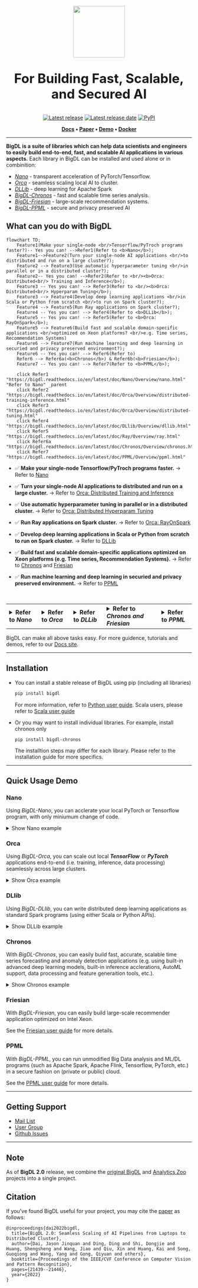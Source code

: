 <div align="center">

<p align="center"> <img src="docs/readthedocs/image/bigdl_logo.jpg" height="140px"><br></p>

</div>

<h3 align="center" style="display: block; font-size: 2.5em; font-weight: bold; margin-block-start: 1em; margin-block-end: 1em;">
For Building Fast, Scalable, and Secured AI 
</h3>

<div align="center">

[![Latest release][release-badge]][release-link] [![Latest release date][release-date-badge]][release-link] [![PyPI][pypi-badge]][pypi-link] 

</div>

<p align="center">
	<strong>
		<a href="https://bigdl.readthedocs.io/">Docs</a>
		•
		<a href="https://arxiv.org/ftp/arxiv/papers/2204/2204.01715.pdf/">Paper</a>
		•
		<a href="https://huggingface.co/spaces/BigDL/bigdl_nano_demo">Demo</a>
    		•
		<a href="https://bigdl.readthedocs.io/en/latest/doc/UserGuide/docker.html">Docker</a>
	</strong>
</p>



---


**BigDL is a suite of libraries which can help data scientists and engineers to easily build end-to-end, fast, and scalable AI applications in various aspects.** Each library in BigDL can be installed and used alone or in combinition:

* [_Nano_]() - transparent acceleration of PyTorch/Tensorflow.
* [_Orca_]() - seamless scaling local AI to cluster.
* [_DLLib_]() - deep learning for Apache Spark
* [_BigDL-Chronos_]() - fast and scalable time series analysis.
* [_BigDL-Friesian_]() - large-scale recommendation systems.
* [_BigDL-PPML_]() - secure and privacy preserved AI
 


## What can you do with BigDL

```mermaid
flowchart TD;
    Feature1(Make your single-node <br/>Tensorflow/PyTroch programs faster?)-- Yes you can! -->Refer1(Refer to <b>Nano</b>);
    Feature1-->Feature2(Turn your single-node AI applications <br/>to distributed and run on a large cluster?);
    Feature2 --> Feature3(Use automatic hyperparameter tuning <br/>in parallel or in a distributed cluster?);
    Feature2-- Yes you can! -->Refer2(Refer to <br/><b>Orca: Distributed<br/> Training and Inference</b>);
    Feature3 -- Yes you can! --> Refer3(Refer to <br/><b>Orca: Distributed<br/> Hyperparam Tuning</b>);
    Feature3 --> Feature4(Develop deep learning applications <br/>in Scala or Python from scratch <br/>to run on Spark cluster?);
    Feature4 --> Feature5(Run Ray applications on Spark cluster?);
    Feature4 -- Yes you can! --> Refer4(Refer to <b>DLLib</b>);
    Feature5 -- Yes you can! --> Refer5(Refer to <b>Orca: RayOnSpark</b>);
    Feature5 --> Feature6(Build fast and scalable domain-specific applications <br/>optimized on Xeon platforms? <br/>e.g. Time series, Recommendation Systems)
    Feature6 --> Feature7(Run machine learning and deep learning in securied and privacy preserved environment?);
    Feature6 -- Yes you can! --> Refer6(Refer to)
    Refer6 --> Refer6a(<b>Chronos</b>) & Refer6b(<b>Friesian</b>);
    Feature7 -- Yes you can! --> Refer7(Refer to <b>PPML</b>);
    
    click Refer1 "https://bigdl.readthedocs.io/en/latest/doc/Nano/Overview/nano.html" "Refer to Nano" _parent
    click Refer2 "https://bigdl.readthedocs.io/en/latest/doc/Orca/Overview/distributed-training-inference.html"
    click Refer3 "https://bigdl.readthedocs.io/en/latest/doc/Orca/Overview/distributed-tuning.html"
    click Refer4 "https://bigdl.readthedocs.io/en/latest/doc/DLlib/Overview/dllib.html"
    click Refer5 "https://bigdl.readthedocs.io/en/latest/doc/Ray/Overview/ray.html"
    click Refer6a "https://bigdl.readthedocs.io/en/latest/doc/Chronos/Overview/chronos.html"
    click Refer7 "https://bigdl.readthedocs.io/en/latest/doc/PPML/Overview/ppml.html"
```

* ✅ **Make your single-node Tensorflow/PyTroch programs faster.** &rarr; Refer to [Nano](https://bigdl.readthedocs.io/en/latest/doc/Nano/Overview/nano.html)

* ✅ **Turn your single-node AI applications to distributed and run on a large cluster.** &rarr; Refer to [Orca: Distributed Training and Inference](https://bigdl.readthedocs.io/en/latest/doc/Orca/Overview/distributed-training-inference.html)

* ✅ **Use automatic hyperparameter tuning in parallel or in a distributed cluster.** &rarr; Refer to [Orca: Distributed Hyperparam Tuning](https://bigdl.readthedocs.io/en/latest/doc/Orca/Overview/distributed-tuning.html)

* ✅ **Run Ray applications on Spark cluster.** &rarr; Refer to [Orca: RayOnSpark](https://bigdl.readthedocs.io/en/latest/doc/Ray/Overview/ray.html)

* ✅ **Develop deep learning applications in Scala or Python from scratch to run on Spark cluster.** &rarr; Refer to [DLLib](https://bigdl.readthedocs.io/en/latest/doc/DLlib/Overview/dllib.html)

* ✅ **Build fast and scalable domain-specific applications optimized on Xeon platforms (e.g. Time series, Recommendation Systems).** &rarr; Refer to [Chronos](https://bigdl.readthedocs.io/en/latest/doc/Chronos/Overview/chronos.html) and [Friesian]()

* ✅ **Run machine learning and deep learning in securied and privacy preserved environment.** &rarr; Refer to [PPML](https://bigdl.readthedocs.io/en/latest/doc/PPML/Overview/ppml.html)

<br/>

<table align="center">
	<tr><td><details>
		<summary> <strong>Refer to <em>Nano</em></strong> </summary>
			✅ make your single-node Tensorflow/PyTroch programs faster - Refer to <a href="https://bigdl.readthedocs.io/en/latest/doc/Nano/Overview/nano.html">Nano</a> <br/>
	</details></td>
	<td><details>
		<summary> <strong>Refer to <em>Orca</em></strong> </summary>
			✅ turn your single-node AI applications to distributed and run on a large cluster - Refer to <a href="https://bigdl.readthedocs.io/en/latest/doc/Orca/Overview/distributed-training-inference.html">Orca: Distributed Training and Inference</a><br/>
			✅ use automatic hyperparameter tuning in parallel or in a distributed cluster - Refer to <a href="https://bigdl.readthedocs.io/en/latest/doc/Orca/Overview/distributed-tuning.html">Orca: Distributed Hyperparam Tuning</a><br/>
			✅ run Ray applications on Spark cluster - Refer to <a href="https://bigdl.readthedocs.io/en/latest/doc/Ray/Overview/ray.html">Orca: RayOnSpark</a>  <br/>
	</details></td>
	<td><details>
		<summary> <strong>Refer to <em>DLLib</em></strong> </summary>
			✅ develop deep learning applications in Scala or Python from scratch to run on Spark cluster - Refer to <a href="https://bigdl.readthedocs.io/en/latest/doc/DLlib/Overview/dllib.html">DLLib</a> <br/>
	</details></td>
	<td><details>
		<summary> <strong>Refer to <em>Chronos and Friesian</em></strong> </summary>
			✅ build fast and scalable domain-specific applications optimized on Xeon platforms (e.g. Time series, Recommendation Systems) - Refer to <a href="https://bigdl.readthedocs.io/en/latest/doc/Chronos/Overview/chronos.html">Chronos</a> and <a href="123">Friesian</a>  <br/>
	</details></td>
	<td><details>
		<summary> <strong>Refer to <em>PPML</em></strong> </summary>
			✅ run machine learning and deep learning in securied and privacy preserved environment <a href="https://bigdl.readthedocs.io/en/latest/doc/PPML/Overview/ppml.html">PPML</a> <br/>
	</details></td></tr>
</table>

BigDL can make all above tasks easy. For more guidence, tutorials and demos, refer to our [Docs site](https://bigdl.readthedocs.io/).

---

## Installation
- You can install a stable release of BigDL using pip (including all libraries)
	```bash
	pip install bigdl
	```
   For more information, refer to [Python user guide](https://bigdl.readthedocs.io/en/latest/doc/UserGuide/python.html). Scala users, please refer to [Scala user guide](https://bigdl.readthedocs.io/en/latest/doc/UserGuide/scala.html)

- Or you may want to install individual libraries. For example, install chronos only 
	```
	pip install bigdl-chronos
	```
  The installtion steps may differ for each library. Please refer to the installation guide for more specifics. 

---

## Quick Usage Demo 

### Nano

Using *BigDL-Nano*, you can acclerate your local PyTorch or Tensorflow program, with only miniumum change of code. 
<details><summary>Show Nano example</summary>
<br/>
First, import bigdl nano trainer.

```python
from bigdl.nano.pytorch.trainer import Trainer
```

Then, load model and define data loader as in standard pytorch code.
```python 
# load model
device = 'cpu'
dtype = torch.float32
model = torch.load("models/generator.pt")
model.eval()
model.to(device, dtype)

# define loader
loader = torch.utils.data.DataLoader(...)
```

Before inference, use trace to get an accelerated model. 
model = Trainer.trace(model, accelerator='openvino', input_sample=next(iter(loader)))

Finally, do inference using the model the same way as in standard pytorch code. 
```python
with torch.no_grad():
    for inputs in tqdm(loader):
        inputs = inputs.to(device, dtype)
        outputs = model(inputs)
```

</details>

### Orca

Using *BigDL-Orca*, you can scale out local _**TensorFlow**_ or _**PyTorch**_ applications end-to-end (i.e. training, inference, data processing) seamlessly across large clusters.

<details><summary>Show Orca example</summary>
<br/>
First, initialize [Orca Context](https://bigdl.readthedocs.io/en/latest/doc/Orca/Overview/orca-context.html):

```python
from bigdl.orca import init_orca_context, OrcaContext

# cluster_mode can be "local", "k8s" or "yarn"
sc = init_orca_context(cluster_mode="yarn", cores=4, memory="10g", num_nodes=2) 
```

Next, perform [data-parallel processing in Orca](https://bigdl.readthedocs.io/en/latest/doc/Orca/Overview/data-parallel-processing.html) (supporting standard Spark Dataframes, TensorFlow Dataset, PyTorch DataLoader, Pandas, Pillow, etc.):

```python
from pyspark.sql.functions import array

spark = OrcaContext.get_spark_session()
df = spark.read.parquet(file_path)
df = df.withColumn('user', array('user')) \  
       .withColumn('item', array('item'))
```

Finally, use [sklearn-style Estimator APIs in Orca](https://bigdl.readthedocs.io/en/latest/doc/Orca/Overview/distributed-training-inference.html) to perform distributed _TensorFlow_, _PyTorch_ or _Keras_ training and inference:

```python
from tensorflow import keras
from bigdl.orca.learn.tf.estimator import Estimator

user = keras.layers.Input(shape=[1])  
item = keras.layers.Input(shape=[1])  
feat = keras.layers.concatenate([user, item], axis=1)  
predictions = keras.layers.Dense(2, activation='softmax')(feat)  
model = keras.models.Model(inputs=[user, item], outputs=predictions)  
model.compile(optimizer='rmsprop',  
              loss='sparse_categorical_crossentropy',  
              metrics=['accuracy'])

est = Estimator.from_keras(keras_model=model)  
est.fit(data=df,  
        batch_size=64,  
        epochs=4,  
        feature_cols=['user', 'item'],  
        label_cols=['label'])
```

See [TensorFlow](https://bigdl.readthedocs.io/en/latest/doc/Orca/QuickStart/orca-tf-quickstart.html) and [PyTorch](https://bigdl.readthedocs.io/en/latest/doc/Orca/QuickStart/orca-pytorch-quickstart.html) quickstart, as well as the [document website](https://bigdl.readthedocs.io/), for more details.

</details>


### DLlib

Using *BigDL-DLlib*, you can write distributed deep learning applications as standard Spark programs (using either Scala or Python APIs).

<details><summary>Show DLLib example</summary>
<br/>
First, call `initNNContext` at the beginning of the code: 

```scala
import com.intel.analytics.bigdl.dllib.NNContext
val sc = NNContext.initNNContext()
```

Then, define the BigDL model using Keras-style API:

```scala
val input = Input[Float](inputShape = Shape(10))  
val dense = Dense[Float](12).inputs(input)  
val output = Activation[Float]("softmax").inputs(dense)  
val model = Model(input, output)
```

After that, use `NNEstimator` to train/predict/evaluate the model using Spark Dataframes and ML pipelines:

```scala
val trainingDF = spark.read.parquet("train_data")
val validationDF = spark.read.parquet("val_data")
val scaler = new MinMaxScaler().setInputCol("in").setOutputCol("value")
val estimator = NNEstimator(model, CrossEntropyCriterion())  
        .setBatchSize(size).setOptimMethod(new Adam()).setMaxEpoch(epoch)
val pipeline = new Pipeline().setStages(Array(scaler, estimator))

val pipelineModel = pipeline.fit(trainingDF)  
val predictions = pipelineModel.transform(validationDF)
```
See the [NNframes](https://bigdl.readthedocs.io/en/latest/doc/DLlib/Overview/nnframes.html) and [Keras API](https://bigdl.readthedocs.io/en/latest/doc/DLlib/Overview/keras-api.html) user guides for more details.

</details>

### Chronos 

With *BigDL-Chronos*, you can easily build fast, accurate, scalable time series forecasting and anomaly detection applications (e.g. using built-in advanced deep learning models, built-in inference acclerations, AutoML support, data processing and feature generaition tools, etc.).

<details><summary>Show Chronos example</summary>
<br/>
To train a time series model with AutoML, first initialize [Orca Context](https://bigdl.readthedocs.io/en/latest/doc/Orca/Overview/orca-context.html):

```python
from bigdl.orca import init_orca_context

#cluster_mode can be "local", "k8s" or "yarn"
init_orca_context(cluster_mode="yarn", cores=4, memory="10g", num_nodes=2, init_ray_on_spark=True)
```

Then, create _TSDataset_ for your data.
```python
from bigdl.chronos.data import TSDataset

tsdata_train, tsdata_valid, tsdata_test\
        = TSDataset.from_pandas(df, 
                                dt_col="dt_col", 
                                target_col="target_col", 
                                with_split=True, 
                                val_ratio=0.1, 
                                test_ratio=0.1)
```

Next, create an _AutoTSEstimator_.

```python
from bigdl.chronos.autots import AutoTSEstimator

autotsest = AutoTSEstimator(model='lstm')
```

Finally, call ```fit``` on _AutoTSEstimator_, which applies AutoML to find the best model and hyper-parameters; it returns a _TSPipeline_ which can be used for prediction or evaluation.

```python
#train a pipeline with AutoML support
ts_pipeline = autotsest.fit(data=tsdata_train,
                            validation_data=tsdata_valid)

#predict
ts_pipeline.predict(tsdata_test)
```

See the Chronos [user guide](https://bigdl.readthedocs.io/en/latest/doc/Chronos/Overview/chronos.html) and [example](https://bigdl.readthedocs.io/en/latest/doc/Chronos/QuickStart/chronos-autotsest-quickstart.html) for more details.

</details>

### Friesian
With *BigDL-Friesian*, you can easily build large-scale recommender application optimized on Intel Xeon.

See the [Friesian user guide]() for more details.

### PPML

With *BigDL-PPML*, you can run unmodified Big Data analysis and ML/DL programs (such as Apache Spark, Apache Flink, Tensorflow, PyTorch, etc.) in a secure fashion on (private or public) cloud.

See the [PPML user guide](https://bigdl.readthedocs.io/en/latest/doc/PPML/Overview/ppml.html) for more details. 

---

## Getting Support

- [Mail List](mailto:bigdl-user-group+subscribe@googlegroups.com)
- [User Group](https://groups.google.com/forum/#!forum/bigdl-user-group)
- [Github Issues](https://github.com/intel-analytics/BigDL/issues)

---

## Note
As of **BigDL 2.0** release, we combine the [original BigDL](https://github.com/intel-analytics/BigDL/tree/branch-0.14) and [Analytics Zoo](https://github.com/intel-analytics/analytics-zoo) projects into a single project.  

## Citation

If you've found BigDL useful for your project, you may cite the [paper](https://arxiv.org/ftp/arxiv/papers/2204/2204.01715.pdf) as follows:

```
@inproceedings{dai2022bigdl,
  title={BigDL 2.0: Seamless Scaling of AI Pipelines from Laptops to Distributed Cluster},
  author={Dai, Jason Jinquan and Ding, Ding and Shi, Dongjie and Huang, Shengsheng and Wang, Jiao and Qiu, Xin and Huang, Kai and Song, Guoqiong and Wang, Yang and Gong, Qiyuan and others},
  booktitle={Proceedings of the IEEE/CVF Conference on Computer Vision and Pattern Recognition},
  pages={21439--21446},
  year={2022}
}
```

[release-badge]: https://img.shields.io/github/v/release/intel-analytics/BigDL?label=%20%F0%9F%93%A3%20Latest%20release&style=flat&logoColor=b0c0c0&labelColor=363D44
[release-link]: https://github.com/intel-analytics/BigDL/releases
[release-date-badge]: https://img.shields.io/github/release-date/intel-analytics/BigDL?label=Latest%20release%20date
[pypi-badge]: https://img.shields.io/pypi/v/bigdl.svg
[pypi-link]: https://pypi.org/project/bigdl
